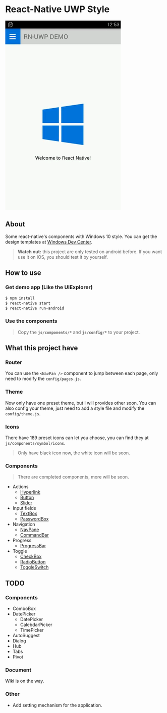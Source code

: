 # React-Native UWP Style

![Demo](https://github.com/LzxHahaha/react-native-uwp-style/blob/master/demo_image/demo.gif)

## About

Some react-native's components with Windows 10 style. You can get the design templates at [Windows Dev Center](https://dev.windows.com/en-us/design/assets).

> **Watch out:** this project are only tested on android before. If you want use it on iOS,
you should test it by yourself.

## How to use

### Get demo app (Like the UIExplorer)
```
$ npm install
$ react-native start
$ react-native run-android
```

### Use the components
> Copy the **`js/components/*`** and **`js/config/*`** to your project.

## What this project have

### Router

You can use the `<NavPan />` component to jump between each page,
only need to modify the `config/pages.js`.

### Theme

Now only have one preset theme, but I will provides other soon. You can also config your theme,
just need to add a style file and modify the `config/theme.js`.

### Icons

There have 189 preset icons can let you choose, you can find they at `js/components/symbol/icons`.

> Only have black icon now, the white icon will be soon.

### Components

> There are completed components, more will be soon.

* Actions
    * [Hyperlink](https://github.com/LzxHahaha/react-native-uwp-style/blob/master/js/components/action/Hyperlink.js)
    * [Button](https://github.com/LzxHahaha/react-native-uwp-style/blob/master/js/components/action/Button.js)
    * [Slider](https://github.com/LzxHahaha/react-native-uwp-style/blob/master/js/components/action/Slider.js)
* Input fields
    * [TextBox](https://github.com/LzxHahaha/react-native-uwp-style/blob/master/js/components/input/TextBox.js)
    * [PasswordBox](https://github.com/LzxHahaha/react-native-uwp-style/blob/master/js/components/input/PasswordBox.js)
* Navigation
    * [NavPane](https://github.com/LzxHahaha/react-native-uwp-style/blob/master/js/components/navigator/NavPane.js)
    * [CommandBar](https://github.com/LzxHahaha/react-native-uwp-style/blob/master/js/components/navigator/CommandBar.js)
* Progress
    * [ProgressBar](https://github.com/LzxHahaha/react-native-uwp-style/blob/master/js/components/progress/ProgressBar.js)
* Toggle
    * [CheckBox](https://github.com/LzxHahaha/react-native-uwp-style/blob/master/js/components/toggle/CheckBox.js)
    * [RadioButton](https://github.com/LzxHahaha/react-native-uwp-style/blob/master/js/components/toggle/RadioButton.js)
    * [ToggleSwitch](https://github.com/LzxHahaha/react-native-uwp-style/blob/master/js/components/toggle/ToggleSwitch.js)

## TODO

### Components

* ComboBox
* DatePicker
    * DatePicker
    * CalebdarPicker
    * TimePicker
* AutoSuggest
* Dialog
* Hub
* Tabs
* Pivot

### Document

Wiki is on the way.

### Other

* Add setting mechanism for the application.
